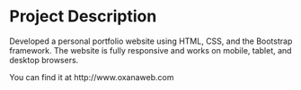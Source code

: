 <h1> Project Description </h1>

<p>Developed a personal portfolio website using HTML, CSS, and the Bootstrap framework. The website is fully responsive and works on mobile, tablet, and desktop browsers.</p>

<p>You can find it at http://www.oxanaweb.com </p>
